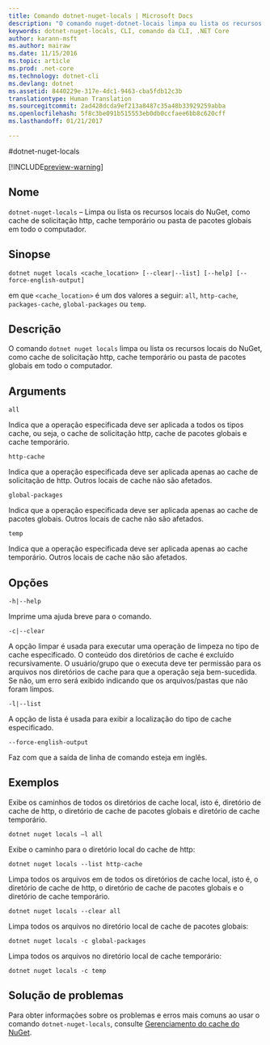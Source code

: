 ```yaml
---
title: Comando dotnet-nuget-locals | Microsoft Docs
description: "O comando nuget-dotnet-locais limpa ou lista os recursos locais do NuGet, como cache de solicitação http, cache temporário ou pasta de pacotes globais em todo o computador."
keywords: dotnet-nuget-locals, CLI, comando da CLI, .NET Core
author: karann-msft
ms.author: mairaw
ms.date: 11/15/2016
ms.topic: article
ms.prod: .net-core
ms.technology: dotnet-cli
ms.devlang: dotnet
ms.assetid: 8440229e-317e-4dc1-9463-cba5fdb12c3b
translationtype: Human Translation
ms.sourcegitcommit: 2ad428dcda9ef213a8487c35a48b33929259abba
ms.openlocfilehash: 5f8c3be091b515553eb0db0ccfaee6bb8c620cff
ms.lasthandoff: 01/21/2017

---
```


#<a name="dotnet-nuget-locals"></a>dotnet-nuget-locals

[!INCLUDE[preview-warning](../../../includes/warning.md)] 

## <a name="name"></a>Nome 
`dotnet-nuget-locals` – Limpa ou lista os recursos locais do NuGet, como cache de solicitação http, cache temporário ou pasta de pacotes globais em todo o computador. 

## <a name="synopsis"></a>Sinopse

`dotnet nuget locals <cache_location> [--clear|--list] [--help] [--force-english-output]`

em que `<cache_location>` é um dos valores a seguir: `all`, `http-cache`, `packages-cache`, `global-packages` ou `temp`.

## <a name="description"></a>Descrição

O comando `dotnet nuget locals` limpa ou lista os recursos locais do NuGet, como cache de solicitação http, cache temporário ou pasta de pacotes globais em todo o computador.

## <a name="arguments"></a>Arguments

`all`

Indica que a operação especificada deve ser aplicada a todos os tipos cache, ou seja, o cache de solicitação http, cache de pacotes globais e cache temporário.

`http-cache`

Indica que a operação especificada deve ser aplicada apenas ao cache de solicitação de http. Outros locais de cache não são afetados.

`global-packages`

Indica que a operação especificada deve ser aplicada apenas ao cache de pacotes globais. Outros locais de cache não são afetados.

`temp`

Indica que a operação especificada deve ser aplicada apenas ao cache temporário. Outros locais de cache não são afetados.

## <a name="options"></a>Opções

`-h|--help`

Imprime uma ajuda breve para o comando.  

`-c|--clear`

A opção limpar é usada para executar uma operação de limpeza no tipo de cache especificado. O conteúdo dos diretórios de cache é excluído recursivamente. O usuário/grupo que o executa deve ter permissão para os arquivos nos diretórios de cache para que a operação seja bem-sucedida. Se não, um erro será exibido indicando que os arquivos/pastas que não foram limpos.

`-l|--list`

A opção de lista é usada para exibir a localização do tipo de cache especificado. 

`--force-english-output`

Faz com que a saída de linha de comando esteja em inglês.

## <a name="examples"></a>Exemplos

Exibe os caminhos de todos os diretórios de cache local, isto é, diretório de cache de http, o diretório de cache de pacotes globais e diretório de cache temporário.

`dotnet nuget locals –l all`

Exibe o caminho para o diretório local do cache de http:

`dotnet nuget locals --list http-cache`

Limpa todos os arquivos em de todos os diretórios de cache local, isto é, o diretório de cache de http, o diretório de cache de pacotes globais e o diretório de cache temporário.

`dotnet nuget locals --clear all`

Limpa todos os arquivos no diretório local de cache de pacotes globais:

`dotnet nuget locals -c global-packages`

Limpa todos os arquivos no diretório local de cache temporário:

`dotnet nuget locals -c temp`

## <a name="troubleshooting"></a>Solução de problemas

Para obter informações sobre os problemas e erros mais comuns ao usar o comando `dotnet-nuget-locals`, consulte [Gerenciamento do cache do NuGet](https://docs.microsoft.com/nuget/consume-packages/managing-the-nuget-cache).

